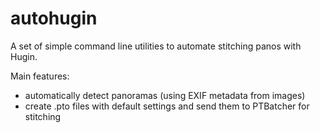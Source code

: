 # autohugin

A set of simple command line utilities to automate stitching panos with Hugin.

Main features:
* automatically detect panoramas (using EXIF metadata from images)
* create .pto files with default settings and send them to PTBatcher for stitching